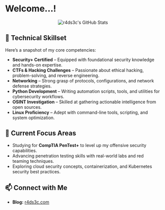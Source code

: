 # Welcome...!

<p align="center">
  <img src="https://github-readme-stats.vercel.app/api?username=r4ds3c&theme=merko&show_icons=true" alt="r4ds3c's GitHub Stats" />
</p>

## 🚀 Technical Skillset

Here’s a snapshot of my core competencies:

- **Security+ Certified** – Equipped with foundational security knowledge and hands-on expertise.
- **CTFs & Hacking Challenges** – Passionate about ethical hacking, problem-solving, and reverse engineering.
- **Networking** – Strong grasp of protocols, configurations, and network defense strategies.
- **Python Development** – Writing automation scripts, tools, and utilities for cybersecurity workflows.
- **OSINT Investigation** – Skilled at gathering actionable intelligence from open sources.
- **Linux Proficiency** – Adept with command-line tools, scripting, and system optimization.

## 🎯 Current Focus Areas

- Studying for **CompTIA PenTest+** to level up my offensive security capabilities.
- Advancing penetration testing skills with real-world labs and red teaming techniques.
- Exploring cloud security concepts, containerization, and Kubernetes security best practices.

## 📫 Connect with Me

- **Blog:** [r4ds3c.com](https://r4ds3c.com)
